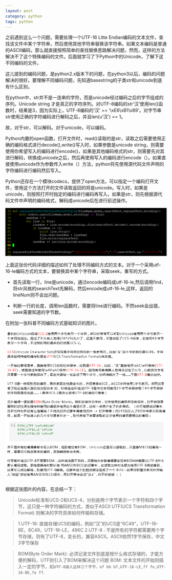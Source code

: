 ```yaml
---
layout: post
category: python
tags: python
---
```


之前遇到这么一个问题，需要处理一个UTF-16 Litte Endian编码的文本文件，查找该文件中某个字符串，然后使用其他字符串替换该字符串。如果文本编码是普通的ASCII编码，那么就直接按照简单的查找替换思路解决问题，然而，这样的方法解决不了这个特殊编码的文件。后面就学习了下Python中的Unicode，了解下这不同编码的文件。

这儿提到的编码问题，是python2.x版本下的问题，在python3以后，编码的问题解决的很好。要理解不同编码问题，先知道basestring的子类str和unicode到底有什么区别。

在python中，str并不是一连串的字符，而是unicode经过编码之后的字节组成的序列。Unicode string 才是真正的字符序列。对UTF-8编码的str’汉’使用len()函数时，结果是3，因为实际上，UTF-8编码的’汉’ == ‘\xE6\xB1\x89’。对字节串str使用正确的字符编码进行解码之后，并且len(u’汉’) == 1。

故，对于str，可以解码。对于unicode，可以编码。

Python内置的open函数，打开文件时，read()读取的是str，读取之后需要使用正确的编码格式进行decode(),write()写入时，如果参数是unicode string，则需要使用你希望写入的编码进行encode()，如果是其他编码格式的str，则需要先对其进行解码，转换成unicode之后，然后再使用写入的编码进行encode（）。如果直接使用unicode作为参数传入write（）方法，python将先使用源代码文件声明的字符编码进行编码然后写入。

Python还存在一个模块codecs，提供了open方法，可以指定一个编码打开文件，使用这个方法打开的文件读取返回的将是unicode。写入时，如果是unicode，则按照打开时指定的编码进行编码再写入。如果是str，则先根据源代码文件中声明的编码格式，解码成unicode后在进行前述操作。

<img src="/assets/img/python_unicode01.png" width="700px">

上面这张份代码详细的描述如何了处理不同编码方式的文本。对于一个采用utf-16-le编码方式的文本，要替换其中某个字符串，采取seek，重写的方式。

* 首先读取一行，line是unicode，通过encode编码成utf-16-le,然后调用find，将str风格的searchText先解码，然后encode成utf-16-le,这样，返回的lineNum则不会出问题。

* 判断一行的长度，调用len函数时，需要将line进行编码。不然seek会出错，seek需要知道的字节数。

在附加一张科普不同编码方式基础知识的图片。

<img src="/assets/img/python_unicode02.png" width="700px">

 根据这张图片的内容，在总结一下：
> Unicode标准有UCS-2和UCS-4，分别是两个字节表示一个字符和四个字节，这只是一种字符编码的方式，类似于ASCII
> UTF(UCS Transformation Format) 则解决的字符具体如何传输和存储。

> 1.UTF-16: 直接存储UCS的编码，例如“汉”的UCS是“6C49”，UTF-16-BE，6C49，UTF-16-LE，496C
> 2.UTF-8 : 不是所有的字符都需要两个字节存储，则有了UTF-8，变长的，兼容ASCII。ASCII依然1字节保存，中文3字节保存

> BOM(Byte Order Mark): 必须记录文件到底是按什么格式存储的，才能方便的解码，UTF则引入了BOM来解决这个问题
> BOM: 文本文件的开始则插入一定的字节，如`UTF-8插入这样三个字节，ef bb bf,UTF-16-LE,ff fe,UTF-16-BE,fe ff`.
